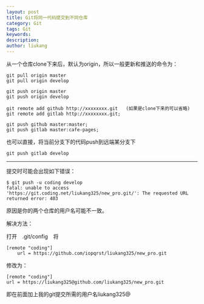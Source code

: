 ```yaml
---
layout: post
title: Git将同一代码提交到不同仓库
category: Git
tags: Git
keywords: 
description: 
author: liukang
---
```



从一个仓库clone下来后，默认为origin，所以一般更新和推送的命令为：

```
git pull origin master
git pull origin develop

git push origin master
git push origin develop
```

```
git remote add github http://xxxxxxxx.git   (如果是clone下来的可以省略) 
git remote add gitlab http://xxxxxxxx.git; 

git push github master:master; 
git push gitlab master:cafe-pages;
```

也可以直接，将当前分支下的代码push到远端某分支下

```
git push gitlab develop
```


----------


提交时可能会出现如下错误：

```
$ git push -u coding develop
fatal: unable to access 'https://git.coding.net/liukang325/new_pro.git/': The requested URL returned error: 403
```

原因是你的两个仓库的用户名可能不一致。

解决方法：

打开　.git/config　将

```
[remote "coding"]  
    url = https://github.com/iopqrst/liukang325/new_pro.git
```

修改为：

```
[remote "coding"]
url = https://liukang325@github.com/liukang325/new_pro.git
```

即在前面加上我的git提交所需的用户名liukang325@